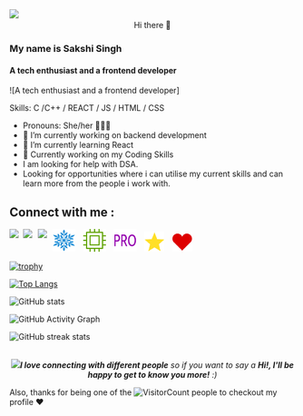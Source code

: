 <img src="https://raw.githubusercontent.com/halfrost/halfrost/master/icons/header_.png"/>
<div align='center'>
 Hi there 👋
 </div>
 
###  My name is Sakshi Singh
#### A tech enthusiast and a frontend developer

![A tech enthusiast and a frontend developer]

Skills: C /C++ / REACT / JS / HTML / CSS

-   Pronouns: She/her 🙋🏻‍♀️
- 🔭 I’m currently working on backend development 
- 🌱 I’m currently learning React  
- 🔭 Currently working on my Coding Skills
-  I am looking for help with DSA.
-  Looking for opportunities where i can utilise my current skills and can learn more from the people i work with. 


## Connect with me :

<a href="https://www.linkedin.com/in/sakshi-singh-91716b226/">
  <img align="left" width="24px" src="https://cdn-icons-png.flaticon.com/512/174/174857.png"  />
</a>

<a href="mailto:sakshi2010127@akgec.ac.in">
  <img align="left" width="26px" src="https://cdn-icons-png.flaticon.com/512/281/281769.png" />
</a>

<a href="https://https://www.instagram.com/_.sakshi.rai._/">
  <img align="left" width="26px" src="https://upload.wikimedia.org/wikipedia/commons/thumb/a/a5/Instagram_icon.png/1024px-Instagram_icon.png" />
</a>

<div>
<a href='https://archiveprogram.github.com/'><img src='https://raw.githubusercontent.com/acervenky/animated-github-badges/master/assets/acbadge.gif' width='40' height='40'></a> <a href='https://docs.github.com/en/developers'><img src='https://raw.githubusercontent.com/acervenky/animated-github-badges/master/assets/devbadge.gif' width='40' height='40'></a> <a href='https://github.com/pricing'><img src='https://raw.githubusercontent.com/acervenky/animated-github-badges/master/assets/pro.gif' width='40' height='40'></a> <a href='https://stars.github.com/'><img src='https://raw.githubusercontent.com/acervenky/animated-github-badges/master/assets/starbadge.gif' width='35' height='35'></a> <a href='https://docs.github.com/en/github/supporting-the-open-source-community-with-github-sponsors'><img src='https://raw.githubusercontent.com/acervenky/animated-github-badges/master/assets/sponsorbadge.gif' width='35' height='35'></a> 
</div>

[![trophy](https://github-profile-trophy.vercel.app/?username=SakshiRai01)](https://github.com/ryo-ma/github-profile-trophy)

[![Top Langs](https://github-readme-stats.vercel.app/api/top-langs/?username=SakshiRai01)](https://github.com/anuraghazra/github-readme-stats)

![GitHub stats](https://github-readme-stats.vercel.app/api?username=SakshiRai01&show_icons=true)  

![GitHub Activity Graph](https://activity-graph.herokuapp.com/graph?username=SakshiRai01)  

![GitHub streak stats](https://github-readme-streak-stats.herokuapp.com/?user=SakshiRai01)  


<div align = "center">
<br>
<img src="https://media.giphy.com/media/LnQjpWaON8nhr21vNW/giphy.gif" width="60" /><em><b>I love connecting with different people</b> so if you want to say a <b>Hi!, I'll be happy to get to know you more!</b> :)</em>
</div>



Also, thanks for being one of the ![VisitorCount](https://profile-counter.glitch.me/SakshiRai01/count.svg) people to checkout my profile :heart:


